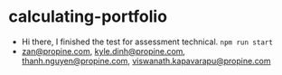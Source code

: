 # calculating-portfolio
- Hi there, I finished the test for assessment technical.
`npm run start`
- zan@propine.com, kyle.dinh@propine.com, thanh.nguyen@propine.com, viswanath.kapavarapu@propine.com
